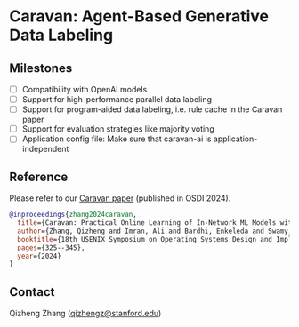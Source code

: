 # Caravan: Agent-Based Generative Data Labeling

## Milestones
- [ ] Compatibility with OpenAI models
- [ ] Support for high-performance parallel data labeling
- [ ] Support for program-aided data labeling, i.e. rule cache in the Caravan paper
- [ ] Support for evaluation strategies like majority voting
- [ ] Application config file: Make sure that caravan-ai is application-independent

## Reference

Please refer to our [Caravan paper](https://alex-q-z.github.io/files/caravan-osdi24.pdf) (published in OSDI 2024).
```bibtex
@inproceedings{zhang2024caravan,
  title={Caravan: Practical Online Learning of In-Network ML Models with Labeling Agents},
  author={Zhang, Qizheng and Imran, Ali and Bardhi, Enkeleda and Swamy, Tushar and Zhang, Nathan and Shahbaz, Muhammad and Olukotun, Kunle},
  booktitle={18th USENIX Symposium on Operating Systems Design and Implementation (OSDI 24)},
  pages={325--345},
  year={2024}
}
```

## Contact

Qizheng Zhang (qizhengz@stanford.edu)